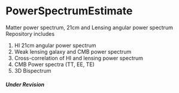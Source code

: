# PowerSpectrumEstimate
Matter power spectrum, 21cm and Lensing angular power spectrum
Repository includes

1. HI 21cm angular power spectrum
2. Weak lensing galaxy and CMB power spectrum
3. Cross-correlation of HI and lensing power spectrum
4. CMB Power spectra (TT, EE, TE)
5. 3D Bispectrum

##### Under Revision ####

